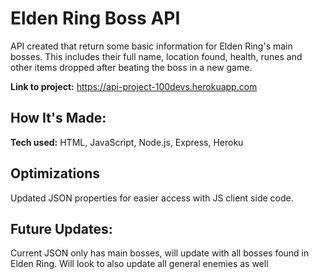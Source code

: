 # Elden Ring Boss API

API created that return some basic information for Elden Ring's main bosses. This includes their full name, location found, health, runes and other items dropped after beating the boss in a new game.

**Link to project:** https://api-project-100devs.herokuapp.com

## How It's Made:

**Tech used:** HTML, JavaScript, Node.js, Express, Heroku

## Optimizations

Updated JSON properties for easier access with JS client side code.

## Future Updates:
Current JSON only has main bosses, will update with all bosses found in Elden Ring.
Will look to also update all general enemies as well

